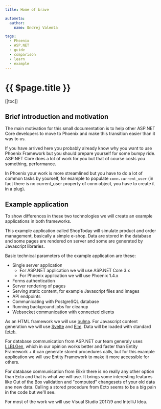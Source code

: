 ```yaml
---
title: Home of brave

autometa:
  author:
    name: Ondrej Valenta

tags:
  - Phoenix
  - ASP.NET
  - guide
  - comparison
  - learn
  - example
---
```


# {{ $page.title }}

[[toc]]

## Brief introduction and motivation

The main motivation for this small documentation is to help other ASP.NET Core developers to move to Phoenix and make this transition easier than it was to us.

If you have arrived here you probably already know why you want to use Phoenix Framework but you should prepare yourself for some bumpy ride. ASP.NET Core does a lot of work for you but that of course costs you something, performance.

In Phoenix your work is more streamlined but you have to do a lot of common tasks by yourself, for example to populate `conn.current_user` (in fact there is no current_user property of conn object, you have to create it in a plug).

## Example application

To show differences in these two technologies we will create an example applications in both frameworks.

This example application called ShopToday will simulate product and order management, basically a simple e-shop. Data are stored in the database and some pages are rendered on server and some are generated by Javascript libraries.

Basic technical parameters of the example application are these:

- Single server application
  - For ASP.NET application we will use ASP.NET Core 3.x
  - For Phoenix application we will use Phoenix 1.4.x
- Forms authentication
- Server rendering of pages
- Serving static content, for example Javascript files and images
- API endpoints
- Communicating with PostgreSQL database
- Running background jobs for cleanup
- Websocket communication with connected clients

As an HTML framework we will use [bulma](https://bulma.io/). For Javascript content generation we will use [Svelte](https://svelte.dev) and [Elm](https://elm-lang.org). Data will be loaded with standard [fetch](https://developer.mozilla.org/en-US/docs/Web/API/Fetch_API).

For database communication from ASP.NET our team generaly uses [LLBLGen](https://llblgen.com), which in our opinion works better and faster than Entity Framework + it can generate stored procedures calls, but for this example application we will use Entity Framework to make it more accessible for others.

For database communication from Elixir there is no really any other option than Ecto and that is what we will use. It brings some interesting features like Out of the Box validation and "computed" changesets of your old data ane new data. Calling a stored procedure from Ecto seems to be a big pain in the code but we'll see.

For most of the work we will use Visual Studio 2017/9 and IntelliJ Idea.
